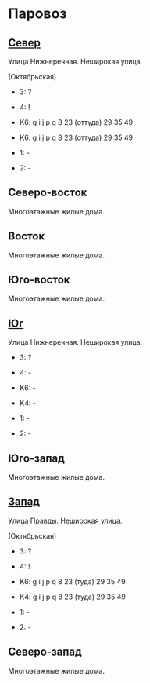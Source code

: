 # Паровоз

## [Север](./10540110.md)

Улица Нижнеречная.
Неширокая улица.

(Октябрьская)

* 3:    ?
* 4:    !

* K6:   g   i   j   p   q
        8   23 (оттуда) 29  35  49
* K6:   g   i   j   p   q
        8   23 (оттуда) 29  35  49
* 1:    -
* 2:    -

## Северо-восток

Многоэтажные жилые дома.

## Восток

Многоэтажные жилые дома.

## Юго-восток

Многоэтажные жилые дома.

## [Юг](./10540120.md)

Улица Нижнеречная.
Неширокая улица.

* 3:    ?
* 4:    -

* K6:   -
* K4:   -
* 1:    -
* 2:    -

## Юго-запад

Многоэтажные жилые дома.

## [Запад](./10535115.md)

Улица Правды.
Неширокая улица.

(Октябрьская)

* 3:    ?
* 4:    !

* K6:   g   i   j   p   q
        8   23 (туда)   29  35  49
* K4:   g   i   j   p   q
        8   23 (туда)   29  35  49
* 1:    -
* 2:    -

## Северо-запад

Многоэтажные жилые дома.
